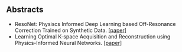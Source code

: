## Abstracts
- ResoNet: Physiscs Informed Deep Learning based Off-Resonance Correction Trained on Synthetic Data. [[paper]](https://submissions.mirasmart.com/ISMRM2022/Itinerary/Files/PDFFiles/0555.html)
- Learning Optimal K-space Acquisition and Reconstruction using Physics-Informed Neural Networks.  [[paper]](https://submissions.mirasmart.com/ISMRM2022/Itinerary/Files/PDFFiles/ViewAbstract.aspx)
